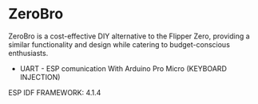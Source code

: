 # ZeroBro
ZeroBro is a cost-effective DIY alternative to the Flipper Zero, providing a similar functionality and design while catering to budget-conscious enthusiasts.

* UART - ESP comunication With Arduino Pro Micro (KEYBOARD INJECTION)

ESP IDF FRAMEWORK: 4.1.4
